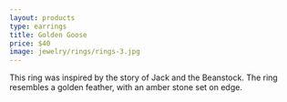 ```yaml
---
layout: products
type: earrings
title: Golden Goose
price: $40
image: jewelry/rings/rings-3.jpg
---
```



This ring was inspired by the story of Jack and the Beanstock. The ring resembles a golden feather, with an amber stone set on edge. 